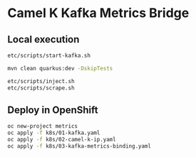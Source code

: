 # Camel K Kafka Metrics Bridge

## Local execution

```sh
etc/scripts/start-kafka.sh

mvn clean quarkus:dev -DskipTests 

etc/scripts/inject.sh
etc/scripts/scrape.sh
```

## Deploy in OpenShift

```sh
oc new-project metrics
oc apply -f k8s/01-kafka.yaml
oc apply -f k8s/02-camel-k-ip.yaml
oc apply -f k8s/03-kafka-metrics-binding.yaml
```